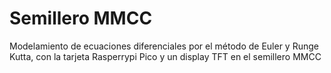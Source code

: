 # Semillero MMCC
Modelamiento de ecuaciones diferenciales por el método de Euler y Runge Kutta, con la tarjeta Rasperrypi Pico y un display TFT en el semillero MMCC
